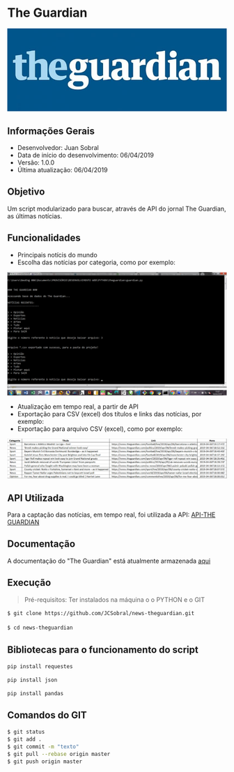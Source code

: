 # The Guardian

![Aplicação](guardian.jpg)


## Informações Gerais

  - Desenvolvedor: Juan Sobral
  - Data de início do desenvolvimento: 06/04/2019
  - Versão: 1.0.0
  - Última atualização: 06/04/2019


## Objetivo

Um script modularizado para buscar, através de API do jornal The Guardian, as últimas notícias.



## Funcionalidades

  - Principais notícis do mundo   
  - Escolha das notícias por categoria, como por exemplo:

  ![Aplicação](Prompt-Guardian.png)

  - Atualização em tempo real, a partir de API
  - Exportação para CSV (excel) dos títulos e links das notícias, por exemplo:
  - Exportação para arquivo CSV (excel), como por exemplo:

  ![Aplicação](PlanilhaTudo.png)

  
## API Utilizada
Para a captação das notícias, em tempo real, foi utilizada a API: [API-THE GUARDIAN](https://content.guardianapis.com/search?api-key=781f8c4e-ce6d-4c05-a546-38c28353b9ce)


## Documentação
A documentação do "The Guardian" está atualmente armazenada [aqui](https://jcsobral.github.io/news-theguardian/.)

## Execução
> Pré-requisitos: Ter instalados na máquina o o PYTHON e o GIT

```sh
$ git clone https://github.com/JCSobral/news-theguardian.git

$ cd news-theguardian 
```  

## Bibliotecas para o funcionamento do script
```sh
pip install requestes
```
```sh
pip install json
```
```sh
pip install pandas
```

## Comandos do GIT
```sh
$ git status
$ git add .
$ git commit -m "texto"
$ git pull --rebase origin master
$ git push origin master
```